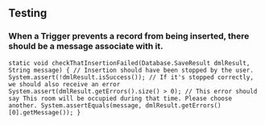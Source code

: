 ## Testing

### When a Trigger prevents a record from being inserted, there should be a message associate with it.

`static void checkThatInsertionFailed(Database.SaveResult dmlResult, String message) {
    // Insertion should have been stopped by the user.
    System.assert(!dmlResult.isSuccess());
    // If it's stopped correctly, we should also receive an error
    System.assert(dmlResult.getErrors().size() > 0);
    // This error should say This room will be occupied during that time. Please choose another.
    System.assertEquals(message, dmlResult.getErrors()[0].getMessage());
}`
